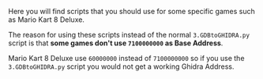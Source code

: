 Here you will find scripts that you should use for some specific games such as Mario Kart 8 Deluxe.

The reason for using these scripts instead of the normal `3.GDBtoGHIDRA.py` script is that **some games don't use `7100000000` as Base Address**.

Mario Kart 8 Deluxe use `60000000` instead of `7100000000` so if you use the `3.GDBtoGHIDRA.py` script you would not get a working Ghidra Address.